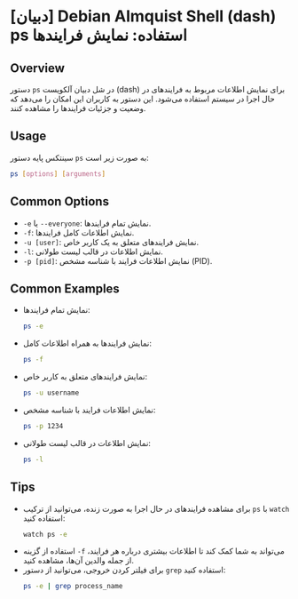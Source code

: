 # [دبیان] Debian Almquist Shell (dash) ps استفاده: نمایش فرایندها

## Overview
دستور `ps` در شل دبیان آلکویست (dash) برای نمایش اطلاعات مربوط به فرایندهای در حال اجرا در سیستم استفاده می‌شود. این دستور به کاربران این امکان را می‌دهد که وضعیت و جزئیات فرایندها را مشاهده کنند.

## Usage
سینتکس پایه دستور `ps` به صورت زیر است:

```bash
ps [options] [arguments]
```

## Common Options
- `-e` یا `--everyone`: نمایش تمام فرایندها.
- `-f`: نمایش اطلاعات کامل فرایندها.
- `-u [user]`: نمایش فرایندهای متعلق به یک کاربر خاص.
- `-l`: نمایش اطلاعات در قالب لیست طولانی.
- `-p [pid]`: نمایش اطلاعات فرایند با شناسه مشخص (PID).

## Common Examples
- نمایش تمام فرایندها:
  ```bash
  ps -e
  ```

- نمایش فرایندها به همراه اطلاعات کامل:
  ```bash
  ps -f
  ```

- نمایش فرایندهای متعلق به کاربر خاص:
  ```bash
  ps -u username
  ```

- نمایش اطلاعات فرایند با شناسه مشخص:
  ```bash
  ps -p 1234
  ```

- نمایش اطلاعات در قالب لیست طولانی:
  ```bash
  ps -l
  ```

## Tips
- برای مشاهده فرایندهای در حال اجرا به صورت زنده، می‌توانید از ترکیب `ps` با `watch` استفاده کنید:
  ```bash
  watch ps -e
  ```
- استفاده از گزینه `-f` می‌تواند به شما کمک کند تا اطلاعات بیشتری درباره هر فرایند، از جمله والدین آن‌ها، مشاهده کنید.
- برای فیلتر کردن خروجی، می‌توانید از دستور `grep` استفاده کنید:
  ```bash
  ps -e | grep process_name
  ```